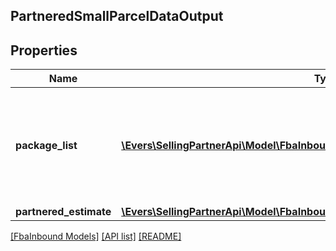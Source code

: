 ## PartneredSmallParcelDataOutput

## Properties

Name | Type | Description | Notes
------------ | ------------- | ------------- | -------------
**package_list** | [**\Evers\SellingPartnerApi\Model\FbaInbound\PartneredSmallParcelPackageOutput[]**](PartneredSmallParcelPackageOutput.md) | A list of packages, including shipping information from the Amazon-partnered carrier. |
**partnered_estimate** | [**\Evers\SellingPartnerApi\Model\FbaInbound\PartneredEstimate**](PartneredEstimate.md) |  | [optional]

[[FbaInbound Models]](../) [[API list]](../../Api) [[README]](../../../README.md)
